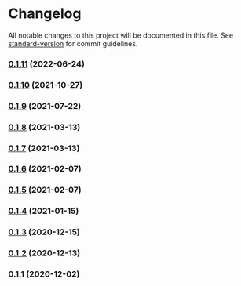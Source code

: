 # Changelog

All notable changes to this project will be documented in this file. See [standard-version](https://github.com/conventional-changelog/standard-version) for commit guidelines.

### [0.1.11](https://github.com/LucasSAmaral/mtg-life-counter/compare/v0.1.10...v0.1.11) (2022-06-24)

### [0.1.10](https://github.com/LucasSAmaral/mtg-life-counter/compare/v0.1.9...v0.1.10) (2021-10-27)

### [0.1.9](https://github.com/LucasSAmaral/mtg-life-counter/compare/v0.1.8...v0.1.9) (2021-07-22)

### [0.1.8](https://github.com/LucasSAmaral/mtg-life-counter/compare/v0.1.7...v0.1.8) (2021-03-13)

### [0.1.7](https://github.com/LucasSAmaral/mtg-life-counter/compare/v0.1.6...v0.1.7) (2021-03-13)

### [0.1.6](https://github.com/LucasSAmaral/mtg-life-counter/compare/v0.1.5...v0.1.6) (2021-02-07)

### [0.1.5](https://github.com/LucasSAmaral/mtg-life-counter/compare/v0.1.4...v0.1.5) (2021-02-07)

### [0.1.4](https://github.com/LucasSAmaral/mtg-life-counter/compare/v0.1.3...v0.1.4) (2021-01-15)

### [0.1.3](https://github.com/LucasSAmaral/mtg-life-counter/compare/v0.1.2...v0.1.3) (2020-12-15)

### [0.1.2](https://github.com/LucasSAmaral/mtg-life-counter/compare/v0.1.1...v0.1.2) (2020-12-13)

### 0.1.1 (2020-12-02)
